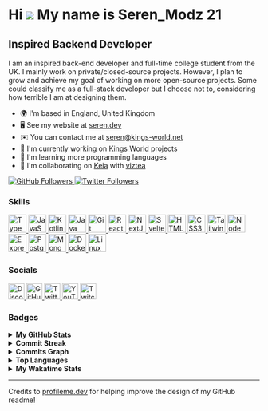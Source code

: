 # Hi ![](https://user-images.githubusercontent.com/18350557/176309783-0785949b-9127-417c-8b55-ab5a4333674e.gif) My name is Seren_Modz 21

## Inspired Backend Developer

I am an inspired back-end developer and full-time college student from the UK. I mainly work on private/closed-source projects. However, I plan to grow and achieve my goal of working on more open-source projects. Some could classify me as a full-stack developer but I choose not to, considering how terrible I am at designing them.

- 🌍 I'm based in England, United Kingdom
- 🖥️ See my website at [seren.dev](https://seren.dev)
- ✉️ You can contact me at [seren@kings-world.net](mailto:seren@kings-world.net)
- 🚀 I'm currently working on [Kings World](https://kings-world.net) projects
- 🧠 I'm learning more programming languages
- 🤝 I'm collaborating on [Keia](https://keia.one) with [viztea](https://github.com/viztea)

<a href="https://www.github.com/SerenModz21" target="_blank" rel="noreferrer">
  <img
    src="https://img.shields.io/github/followers/SerenModz21?logo=github&style=for-the-badge&color=0891b2&labelColor=1c1917"
    alt="GitHub Followers"
  />
</a>
<a href="https://www.twitter.com/SerenModz21" target="_blank" rel="noreferrer">
  <img
    src="https://img.shields.io/twitter/follow/SerenModz21?logo=twitter&style=for-the-badge&color=0891b2&labelColor=1c1917"
    alt="Twitter Followers"
  />
</a>

### Skills

<p>
	<a href="https://www.typescriptlang.org/" target="_blank" rel="noreferrer">
		<img
			src="https://raw.githubusercontent.com/danielcranney/readme-generator/main/public/icons/skills/typescript-colored.svg"
			width="36"
			height="36"
			alt="TypeScript"
		/>
	</a>
	<a href="https://developer.mozilla.org/en-US/docs/Web/JavaScript" target="_blank" rel="noreferrer">
		<img
			src="https://raw.githubusercontent.com/danielcranney/readme-generator/main/public/icons/skills/javascript-colored.svg"
			width="36"
			height="36"
			alt="JavaScript"
		/>
	</a>
	<a href="https://kotlinlang.org/" target="_blank" rel="noreferrer">
		<img
			src="https://raw.githubusercontent.com/danielcranney/readme-generator/main/public/icons/skills/kotlin-colored.svg"
			width="36"
			height="36"
			alt="Kotlin"
		/>
	</a>
	<a href="https://www.oracle.com/java/" target="_blank" rel="noreferrer">
		<img
			src="https://raw.githubusercontent.com/danielcranney/readme-generator/main/public/icons/skills/java-colored.svg"
			width="36"
			height="36"
			alt="Java"
		/>
	</a>
	<a href="https://git-scm.com/" target="_blank" rel="noreferrer">
		<img
			src="https://raw.githubusercontent.com/danielcranney/readme-generator/main/public/icons/skills/git-colored.svg"
			width="36"
			height="36"
			alt="Git"
		/>
	</a>
	<a href="https://reactjs.org/" target="_blank" rel="noreferrer">
		<img
			src="https://raw.githubusercontent.com/danielcranney/readme-generator/main/public/icons/skills/react-colored.svg"
			width="36"
			height="36"
			alt="React"
		/>
	</a>
	<a href="https://nextjs.org/docs" target="_blank" rel="noreferrer">
		<img
			src="https://raw.githubusercontent.com/danielcranney/readme-generator/main/public/icons/skills/nextjs-colored.svg"
			width="36"
			height="36"
			alt="NextJs"
		/>
	</a>
	<a href="https://svelte.dev/" target="_blank" rel="noreferrer">
		<img
			src="https://raw.githubusercontent.com/danielcranney/readme-generator/main/public/icons/skills/svelte-colored.svg"
			width="36"
			height="36"
			alt="Svelte"
		/>
	</a>
	<a href="https://developer.mozilla.org/en-US/docs/Glossary/HTML5" target="_blank" rel="noreferrer">
		<img
			src="https://raw.githubusercontent.com/danielcranney/readme-generator/main/public/icons/skills/html5-colored.svg"
			width="36"
			height="36"
			alt="HTML5"
		/>
	</a>
	<a href="https://www.w3.org/TR/CSS/#css" target="_blank" rel="noreferrer">
		<img
			src="https://raw.githubusercontent.com/danielcranney/readme-generator/main/public/icons/skills/css3-colored.svg"
			width="36"
			height="36"
			alt="CSS3"
		/>
	</a>
	<a href="https://tailwindcss.com/" target="_blank" rel="noreferrer">
		<img
			src="https://raw.githubusercontent.com/danielcranney/readme-generator/main/public/icons/skills/tailwindcss-colored.svg"
			width="36"
			height="36"
			alt="TailwindCSS"
		/>
	</a>
	<a href="https://nodejs.org/en/" target="_blank" rel="noreferrer">
		<img
			src="https://raw.githubusercontent.com/danielcranney/readme-generator/main/public/icons/skills/nodejs-colored.svg"
			width="36"
			height="36"
			alt="NodeJS"
		/>
	</a>
	<a href="https://expressjs.com/" target="_blank" rel="noreferrer">
		<img
			src="https://raw.githubusercontent.com/danielcranney/readme-generator/main/public/icons/skills/express-colored.svg"
			width="36"
			height="36"
			alt="Express"
		/>
	</a>
	<a href="https://www.postgresql.org/" target="_blank" rel="noreferrer">
		<img
			src="https://raw.githubusercontent.com/danielcranney/readme-generator/main/public/icons/skills/postgresql-colored.svg"
			width="36"
			height="36"
			alt="PostgreSQL"
		/>
	</a>
	<a href="https://www.mongodb.com/" target="_blank" rel="noreferrer">
		<img
			src="https://raw.githubusercontent.com/danielcranney/readme-generator/main/public/icons/skills/mongodb-colored.svg"
			width="36"
			height="36"
			alt="MongoDB"
		/>
	</a>
	<a href="https://www.docker.com/" target="_blank" rel="noreferrer">
		<img
			src="https://raw.githubusercontent.com/danielcranney/readme-generator/main/public/icons/skills/docker-colored.svg"
			width="36"
			height="36"
			alt="Docker"
		/>
	</a>
	<a href="https://www.linux.org" target="_blank" rel="noreferrer">
		<img
			src="https://raw.githubusercontent.com/danielcranney/readme-generator/main/public/icons/skills/linux-colored.svg"
			width="36"
			height="36"
			alt="Linux"
		/>
	</a>
</p>

### Socials

<p>
  <a href="https://discord.com/users/287278949548032000" target="_blank" rel="noreferrer" title="Discord">
    <img
      src="https://raw.githubusercontent.com/danielcranney/readme-generator/main/public/icons/socials/discord.svg"
      width="32"
      height="32"
      alt="Discord"
    />
  </a>
  <a href="https://www.github.com/SerenModz21" target="_blank" rel="noreferrer" title="GitHub">
    <img
      src="https://raw.githubusercontent.com/danielcranney/readme-generator/main/public/icons/socials/github.svg"
      width="32"
      height="32"
      alt="GitHub"
    />
  </a>
  <a href="https://www.twitter.com/SerenModz21" target="_blank" rel="noreferrer" title="Twitter">
    <img
      src="https://raw.githubusercontent.com/danielcranney/readme-generator/main/public/icons/socials/twitter.svg"
      width="32"
      height="32"
      alt="Twitter"
    />
  </a>
  <a href="https://www.youtube.com/@SerenModz21" target="_blank" rel="noreferrer" title="YouTube">
    <img
      src="https://raw.githubusercontent.com/danielcranney/readme-generator/main/public/icons/socials/youtube.svg"
      width="32"
      height="32"
      alt="YouTube"
    />
  </a>
  <a href="https://www.twitch.tv/seren_modz21" target="_blank" rel="noreferrer" title="Twitch">
    <img src="https://raw.githubusercontent.com/danielcranney/readme-generator/main/public/icons/socials/twitch.svg"
      width="32"
      height="32"
      alt="Twitch"
    />
  </a>
</p>

### Badges

<details>
  <summary>
    <b>My GitHub Stats</b>
  </summary>
  <br />
  <a href="https://www.github.com/SerenModz21">
    <img 
      src="https://github-readme-stats.vercel.app/api?username=SerenModz21&show_icons=true&hide=&count_private=true&title_color=0891b2&text_color=ffffff&icon_color=0891b2&bg_color=1c1917&hide_border=true&show_icons=true" 
      alt="SerenModz21's GitHub stats"
    />
  </a>
</details>

<details>
  <summary>
    <b>Commit Streak</b>
  </summary>
  <br />
  <a href="https://www.github.com/SerenModz21">
    <img
      src="https://github-readme-streak-stats.herokuapp.com/?user=SerenModz21&stroke=ffffff&background=1c1917&ring=0891b2&fire=0891b2&currStreakNum=ffffff&currStreakLabel=0891b2&sideNums=ffffff&sideLabels=ffffff&dates=ffffff&hide_border=true"
      alt="Commit Streak"
    />
  </a>
</details>

<details>
  <summary>
    <b>Commits Graph</b>
  </summary>
  <br />
  <a href="https://www.github.com/SerenModz21">
    <img
      src="https://github-readme-activity-graph.vercel.app/graph?username=SerenModz21&bg_color=1c1917&color=ffffff&line=0891b2&point=ffffff&area_color=1c1917&area=true&hide_border=true&custom_title=GitHub%20Commits%20Graph"
      alt="GitHub Commits Graph"
    />
  </a>
</details>

<details>
  <summary>
    <b>Top Languages</b>
  </summary>
  <br />
  <a href="https://github.com/SerenModz21">
    <img
      src="https://github-readme-stats.vercel.app/api/top-langs/?username=SerenModz21&langs_count=10&title_color=0891b2&text_color=ffffff&icon_color=0891b2&bg_color=1c1917&hide_border=true&locale=en&custom_title=Top%20%Languages"
      alt="Top Languages"
    />
  </a>
</details>

<details>
  <summary>
    <b>My Wakatime Stats</b>
  </summary>
  <br />
  
<!--START_SECTION:waka-->
![Code Time](http://img.shields.io/badge/Code%20Time-2%2C737%20hrs%2033%20mins-blue)

![Profile Views](http://img.shields.io/badge/Profile%20Views-1-blue)

![Lines of code](https://img.shields.io/badge/From%20Hello%20World%20I%27ve%20Written-1.4%20million%20lines%20of%20code-blue)

**🐱 My GitHub Data** 

> 📦 59.5 kB Used in GitHub's Storage 
 > 
> 🏆 633 Contributions in the Year 2025
 > 
> 🚫 Not Opted to Hire
 > 
> 📜 12 Public Repositories 
 > 
> 🔑 10 Private Repositories 
 > 
**I'm a Night 🦉** 

```text
🌞 Morning                2274 commits        ████░░░░░░░░░░░░░░░░░░░░░   14.20 % 
🌆 Daytime                2316 commits        ████░░░░░░░░░░░░░░░░░░░░░   14.46 % 
🌃 Evening                6587 commits        ██████████░░░░░░░░░░░░░░░   41.13 % 
🌙 Night                  4839 commits        ████████░░░░░░░░░░░░░░░░░   30.21 % 
```
📅 **I'm Most Productive on Thursday** 

```text
Monday                   2341 commits        ████░░░░░░░░░░░░░░░░░░░░░   14.62 % 
Tuesday                  2147 commits        ███░░░░░░░░░░░░░░░░░░░░░░   13.41 % 
Wednesday                2551 commits        ████░░░░░░░░░░░░░░░░░░░░░   15.93 % 
Thursday                 2904 commits        █████░░░░░░░░░░░░░░░░░░░░   18.13 % 
Friday                   1788 commits        ███░░░░░░░░░░░░░░░░░░░░░░   11.16 % 
Saturday                 2079 commits        ███░░░░░░░░░░░░░░░░░░░░░░   12.98 % 
Sunday                   2206 commits        ███░░░░░░░░░░░░░░░░░░░░░░   13.77 % 
```


📊 **This Week I Spent My Time On** 

```text
🕑︎ Time Zone: Europe/London

💬 Programming Languages: 
No Activity Tracked This Week

🔥 Editors: 
No Activity Tracked This Week

🐱‍💻 Projects: 
No Activity Tracked This Week
```

**I Mostly Code in TypeScript** 

```text
TypeScript               36 repos            ████████████████░░░░░░░░░   62.07 % 
JavaScript               7 repos             ███░░░░░░░░░░░░░░░░░░░░░░   12.07 % 
Astro                    2 repos             █░░░░░░░░░░░░░░░░░░░░░░░░   03.45 % 
CSS                      2 repos             █░░░░░░░░░░░░░░░░░░░░░░░░   03.45 % 
Shell                    1 repo              ░░░░░░░░░░░░░░░░░░░░░░░░░   01.72 % 
```




 Last Updated on 08/08/2025 18:09:09 UTC
<!--END_SECTION:waka-->
</details>

---

Credits to [profileme.dev](https://www.profileme.dev) for helping improve the design of my GitHub readme!
